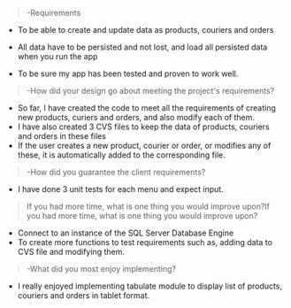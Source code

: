 
> -Requirements

- To be able to create and update data as products, couriers and orders

- All data have to be persisted and not lost, and load all persisted data when you run the app

- To be sure my app has been tested and proven to work well.


> -How did your design go about meeting the project's requirements?

- So far, I have created the code to meet all the requirements of creating new products, curiers and orders, and also modify each of them.
- I have also created 3 CVS files to keep the data of products, couriers and orders in these files
- If the user creates a new product, courier or order, or modifies any of these, it is automatically added to the corresponding file.


> -How did you guarantee the client requirements?

-  I have done 3 unit tests for each menu and expect input.


> If you had more time, what is one thing you would improve upon?If you had more time, what is one thing you would improve upon?

- Connect to an instance of the SQL Server Database Engine
- To create more functions to test requirements such as, adding data to CVS file and modifying them.


> -What did you most enjoy implementing?

- I really enjoyed implementing tabulate module to display list of products, couriers and orders in tablet format.
